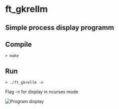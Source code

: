 # ft_gkrellm

## Simple process display programm

## Compile
```
> make
```
## Run
```
> ./ft_gkrellm -n
```
Flag -n for display in ncurses mode

![Program display](https://drive.google.com/open?id=1mSX0xYSEExQ8sQFAg5u2f4SdfNsxfiTN)
